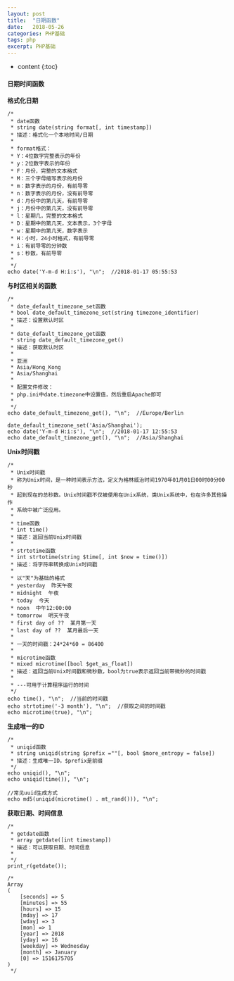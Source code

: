 ```yaml
---
layout: post
title:  "日期函数"
date:   2018-05-26
categories: PHP基础
tags: php
excerpt: PHP基础
---
```


* content
{:toc}
#### 日期时间函数

**格式化日期**

    /*
     * date函数
     * string date(string format[, int timestamp])
     * 描述：格式化一个本地时间/日期
     *
     * format格式：
     * Y：4位数字完整表示的年份
     * y：2位数字表示的年份
     * F：月份，完整的文本格式
     * M：三个字母缩写表示的月份
     * m：数字表示的月份，有前导零
     * n：数字表示的月份，没有前导零
     * d：月份中的第几天，有前导零
     * j：月份中的第几天，没有前导零
     * l：星期几，完整的文本格式
     * D：星期中的第几天，文本表示，3个字母
     * w：星期中的第几天，数字表示
     * H：小时，24小时格式，有前导零
     * i：有前导零的分钟数
     * s：秒数，有前导零
     *
     */
    echo date('Y-m-d H:i:s'), "\n";  //2018-01-17 05:55:53

**与时区相关的函数**

    /*
     * date_default_timezone_set函数
     * bool date_default_timezone_set(string timezone_identifier)
     * 描述：设置默认时区
     *
     * date_default_timezone_get函数
     * string date_default_timezone_get()
     * 描述：获取默认时区
     *
     * 亚洲
     * Asia/Hong_Kong
     * Asia/Shanghai
     *
     * 配置文件修改：
     * php.ini中date.timezone中设置值，然后重启Apache即可
     *
     */
    echo date_default_timezone_get(), "\n";  //Europe/Berlin
    
    date_default_timezone_set('Asia/Shanghai');
    echo date('Y-m-d H:i:s'), "\n";  //2018-01-17 12:55:53
    echo date_default_timezone_get(), "\n";  //Asia/Shanghai

**Unix时间戳**

    /*
     * Unix时间戳
     * 称为Unix时间，是一种时间表示方法，定义为格林威治时间1970年01月01日00时00分00秒
     * 起到现在的总秒数。Unix时间戳不仅被使用在Unix系统，类Unix系统中，也在许多其他操作
     * 系统中被广泛应用。
     *
     * time函数
     * int time()
     * 描述：返回当前Unix时间戳
     *
     * strtotime函数
     * int strtotime(string $time[, int $now = time()])
     * 描述：将字符串转换成Unix时间戳
     *
     * 以"天"为基础的格式
     * yesterday  昨天午夜
     * midnight  午夜
     * today  今天
     * noon  中午12:00:00
     * tomorrow  明天午夜
     * first day of ??  某月第一天
     * last day of ??  某月最后一天
     *
     * 一天的时间戳：24*24*60 = 86400
     *
     * microtime函数
     * mixed microtime([bool $get_as_float])
     * 描述：返回当前Unix时间戳和微秒数，bool为true表示返回当前带微秒的时间戳
     *
     * ---可用于计算程序运行的时间
     */
    echo time(), "\n";  //当前的时间戳
    echo strtotime('-3 month'), "\n";  //获取之间的时间戳
    echo microtime(true), "\n";

**生成唯一的ID**

    /*
     * uniqid函数
     * string uniqid(string $prefix =""[, bool $more_entropy = false])
     * 描述：生成唯一ID，$prefix是前缀
     */
    echo uniqid(), "\n";
    echo uniqid(time()), "\n";
    
    //常见uuid生成方式
    echo md5(uniqid(microtime() . mt_rand())), "\n";

**获取日期、时间信息**

    /*
     * getdate函数
     * array getdate([int timestamp])
     * 描述：可以获取日期、时间信息
     *
     */
    print_r(getdate());
    
    /*
    Array
    (
        [seconds] => 5
        [minutes] => 55
        [hours] => 15
        [mday] => 17
        [wday] => 3
        [mon] => 1
        [year] => 2018
        [yday] => 16
        [weekday] => Wednesday
        [month] => January
        [0] => 1516175705
    )
     */


